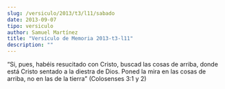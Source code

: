 ```yaml
---
slug: /versiculo/2013/t3/l11/sabado
date: 2013-09-07
tipo: versiculo
author: Samuel Martínez
title: "Versículo de Memoria 2013-t3-l11"
description: ""
---
```


“Si, pues, habéis resucitado con Cristo, buscad las cosas de arriba, donde está Cristo sentado a la diestra de Dios. Poned la mira en las cosas de arriba, no en las de la tierra” (Colosenses 3:1 y 2)
